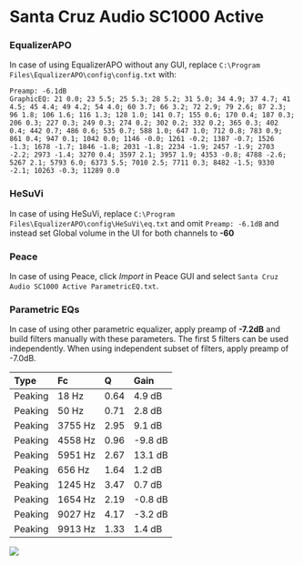 # Santa Cruz Audio SC1000 Active

### EqualizerAPO
In case of using EqualizerAPO without any GUI, replace `C:\Program Files\EqualizerAPO\config\config.txt`
with:
```
Preamp: -6.1dB
GraphicEQ: 21 0.0; 23 5.5; 25 5.3; 28 5.2; 31 5.0; 34 4.9; 37 4.7; 41 4.5; 45 4.4; 49 4.2; 54 4.0; 60 3.7; 66 3.2; 72 2.9; 79 2.6; 87 2.3; 96 1.8; 106 1.6; 116 1.3; 128 1.0; 141 0.7; 155 0.6; 170 0.4; 187 0.3; 206 0.3; 227 0.3; 249 0.3; 274 0.2; 302 0.2; 332 0.2; 365 0.3; 402 0.4; 442 0.7; 486 0.6; 535 0.7; 588 1.0; 647 1.0; 712 0.8; 783 0.9; 861 0.4; 947 0.1; 1042 0.0; 1146 -0.0; 1261 -0.2; 1387 -0.7; 1526 -1.3; 1678 -1.7; 1846 -1.8; 2031 -1.8; 2234 -1.9; 2457 -1.9; 2703 -2.2; 2973 -1.4; 3270 0.4; 3597 2.1; 3957 1.9; 4353 -0.8; 4788 -2.6; 5267 2.1; 5793 6.0; 6373 5.5; 7010 2.5; 7711 0.3; 8482 -1.5; 9330 -2.1; 10263 -0.3; 11289 0.0
```

### HeSuVi
In case of using HeSuVi, replace `C:\Program Files\EqualizerAPO\config\HeSuVi\eq.txt` and omit `Preamp:
-6.1dB` and instead set Global volume in the UI for both channels to **-60**

### Peace
In case of using Peace, click *Import* in Peace GUI and select `Santa Cruz Audio SC1000 Active ParametricEQ.txt`.

### Parametric EQs
In case of using other parametric equalizer, apply preamp of **-7.2dB** and build filters manually
with these parameters. The first 5 filters can be used independently.
When using independent subset of filters, apply preamp of -7.0dB.

| Type    | Fc      |    Q | Gain    |
|:--------|:--------|:-----|:--------|
| Peaking | 18 Hz   | 0.64 | 4.9 dB  |
| Peaking | 50 Hz   | 0.71 | 2.8 dB  |
| Peaking | 3755 Hz | 2.95 | 9.1 dB  |
| Peaking | 4558 Hz | 0.96 | -9.8 dB |
| Peaking | 5951 Hz | 2.67 | 13.1 dB |
| Peaking | 656 Hz  | 1.64 | 1.2 dB  |
| Peaking | 1245 Hz | 3.47 | 0.7 dB  |
| Peaking | 1654 Hz | 2.19 | -0.8 dB |
| Peaking | 9027 Hz | 4.17 | -3.2 dB |
| Peaking | 9913 Hz | 1.33 | 1.4 dB  |

![](https://raw.githubusercontent.com/jaakkopasanen/AutoEq/master/results/innerfidelity/sbaf-serious/Santa%20Cruz%20Audio%20SC1000%20Active/Santa%20Cruz%20Audio%20SC1000%20Active.png)